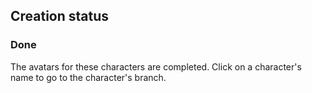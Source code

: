 ## Creation status
### Done
The avatars for these characters are completed. Click on a character's name to go to the character's branch.
